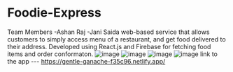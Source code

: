 # Foodie-Express
Team Members 
-Ashan Raj
-Jani Saida
web-based service that allows customers to simply access menu of a restaurant, and get food delivered to
their address. Developed using React.js and Firebase for fetching food items and order conformaton.
![image](https://user-images.githubusercontent.com/83868114/190483533-f3390304-5bbb-4ff1-a00b-7cfeef4e97d0.png)
![image](https://user-images.githubusercontent.com/83868114/190483633-48affe5a-20a6-4300-9e13-bdb92437ffb8.png)
![image](https://user-images.githubusercontent.com/83868114/190483757-d38c1954-5da9-4a67-a796-bcaf7f47aea6.png)
![image](https://user-images.githubusercontent.com/83868114/190483835-3f0129a8-8070-494c-a3be-412eab415417.png)
link to the app --- https://gentle-ganache-f35c96.netlify.app/

